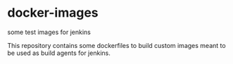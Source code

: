 # docker-images
some test images for jenkins

This repository contains some dockerfiles to build custom images meant to be used as build agents for jenkins.
